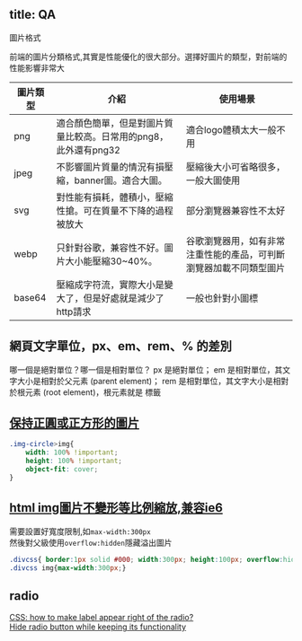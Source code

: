 title: QA
---

圖片格式

前端的圖片分類格式,其實是性能優化的很大部分。選擇好圖片的類型，對前端的性能影響非常大

| 圖片類型 | 介紹                                                            | 使用場景                                                           |
|----------|-----------------------------------------------------------------|--------------------------------------------------------------------|
| png      | 適合顏色簡單，但是對圖片質量比較高。日常用的png8，此外還有png32 | 適合logo體積太大一般不用                                           |
| jpeg     | 不影響圖片質量的情況有損壓縮，banner圖。適合大圖。              | 壓縮後大小可省略很多，一般大圖使用                                 |
| svg      | 對性能有損耗，體積小，壓縮性搶。可在質量不下降的過程被放大      | 部分瀏覽器兼容性不太好                                             |
| webp     | 只針對谷歌，兼容性不好。圖片大小能壓縮30~40%。                  | 谷歌瀏覽器用，如有非常注重性能的產品，可判斷瀏覽器加載不同類型圖片 |
| base64   | 壓縮成字符流，實際大小是變大了，但是好處就是減少了http請求      | 一般也針對小圖標                                                   |


## 網頁文字單位，px、em、rem、% 的差別

哪一個是絕對單位？哪一個是相對單位？
px 是絕對單位；
em 是相對單位，其文字大小是相對於父元素 (parent element)；
rem 是相對單位，其文字大小是相對於根元素 (root element)，根元素就是 <html> 標籤

## [保持正圓或正方形的圖片](https://zoneless.blog/2017/06/17/css-responsive-circle-or-square-image/)  

```css
.img-circle>img{    
    width: 100% !important;		
    height: 100% !important;		
    object-fit: cover;	
}
```


## [html img圖片不變形等比例縮放,兼容ie6](https://blog.csdn.net/Lpandeng/article/details/72520631)

需要設置好寬度限制,如`max-width:300px`  
然後對父級使用`overflow:hidden`隱藏溢出圖片  

```css
.divcss{ border:1px solid #000; width:300px; height:100px; overflow:hidden} 
.divcss img{max-width:300px;}
```

## radio
[CSS: how to make label appear right of the radio?](https://stackoverflow.com/questions/10022363/css-how-to-make-label-appear-right-of-the-radio)  
[Hide radio button while keeping its functionality](https://stackoverflow.com/questions/29346385/hide-radio-button-while-keeping-its-functionality)  